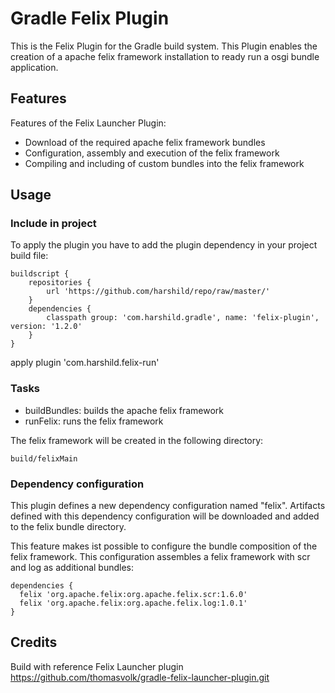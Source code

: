 Gradle Felix Plugin
============================

This is the Felix Plugin for the Gradle build system. This Plugin enables
the creation of a apache felix framework installation to ready run a osgi bundle
application.

Features
--------

Features of the Felix Launcher Plugin:

* Download of the required apache felix framework bundles
* Configuration, assembly and execution of the felix framework
* Compiling and including of custom bundles into the felix framework

Usage
-----
### Include in project ###


To apply the plugin you have to add the plugin dependency in your project build file:

	buildscript {
	    repositories {
	        url 'https://github.com/harshild/repo/raw/master/'
	    }
	    dependencies {
	        classpath group: 'com.harshild.gradle', name: 'felix-plugin', version: '1.2.0'
	    }
	}

apply plugin 'com.harshild.felix-run'

### Tasks ###

 * buildBundles: builds the apache felix framework
 * runFelix: runs the felix framework

The felix framework will be created in the following directory:

	build/felixMain

### Dependency configuration ###

This plugin defines a new dependency configuration named "felix".
Artifacts defined with this dependency configuration will be downloaded and
added to the felix bundle directory.

This feature makes ist possible to configure the bundle composition of the
felix framework. This configuration assembles a felix framework with
scr and log as additional bundles:

	dependencies {
	  felix 'org.apache.felix:org.apache.felix.scr:1.6.0'
	  felix 'org.apache.felix:org.apache.felix.log:1.0.1'
	}

Credits
-----

Build with reference Felix Launcher plugin
 https://github.com/thomasvolk/gradle-felix-launcher-plugin.git
